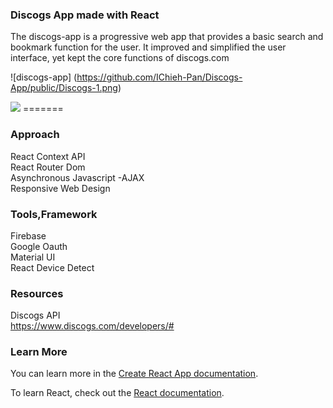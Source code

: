 ### Discogs App made with React

The discogs-app is a progressive web app that provides a basic search and bookmark function for the user. It improved and simplified the user interface, yet kept the core functions of discogs.com

![discogs-app]
(https://github.com/IChieh-Pan/Discogs-App/public/Discogs-1.png)




<img src="/public/Duscogs-1.png">
=======

### Approach

React Context API <br>
React Router Dom  <br>
Asynchronous Javascript -AJAX <br>
Responsive Web Design <br>


### Tools,Framework

Firebase  <br>
Google Oauth <br>
Material UI <br>
React Device Detect <br>


### Resources

Discogs API  <br>
https://www.discogs.com/developers/#  <br>



### Learn More

You can learn more in the [Create React App documentation](https://facebook.github.io/create-react-app/docs/getting-started).

To learn React, check out the [React documentation](https://reactjs.org/).
